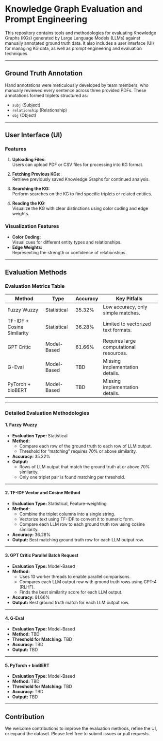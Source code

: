# Knowledge Graph Evaluation and Prompt Engineering  

This repository contains tools and methodologies for evaluating Knowledge Graphs (KGs) generated by Large Language Models (LLMs) against manually annotated ground truth data. It also includes a user interface (UI) for managing KG data, as well as prompt engineering and evaluation techniques.

---

## Ground Truth Annotation  

Hand annotations were meticulously developed by team members, who manually reviewed every sentence across three provided PDFs. These annotations formed triplets structured as:  
- `subj` (Subject)  
- `relationship` (Relationship)  
- `obj` (Object)  

---

## User Interface (UI)  

### Features  
1. **Uploading Files:**  
   Users can upload PDF or CSV files for processing into KG format.  

2. **Fetching Previous KGs:**  
   Retrieve previously saved Knowledge Graphs for continued analysis.  

3. **Searching the KG:**  
   Perform searches on the KG to find specific triplets or related entities.  

4. **Reading the KG:**  
   Visualize the KG with clear distinctions using color coding and edge weights.  

### Visualization Features  
- **Color Coding:**  
   Visual cues for different entity types and relationships.  
- **Edge Weights:**  
   Representing the strength or confidence of relationships.  

---

## Evaluation Methods  

### Evaluation Metrics Table  

| **Method**               | **Type**       | **Accuracy** | **Key Pitfalls**                   |  
|---------------------------|----------------|--------------|-------------------------------------|  
| Fuzzy Wuzzy              | Statistical    | 35.32%       | Low accuracy, only simple matches. |  
| TF-IDF + Cosine Similarity | Statistical    | 36.28%       | Limited to vectorized text formats.|  
| GPT Critic               | Model-Based    | 61.66%       | Requires large computational resources.|  
| G-Eval                   | Model-Based    | TBD          | Missing implementation details.    |  
| PyTorch + bioBERT        | Model-Based    | TBD          | Missing implementation details.    |  

---

### Detailed Evaluation Methodologies  

#### 1. **Fuzzy Wuzzy**  
- **Evaluation Type:** Statistical  
- **Method:**  
   - Compare each row of the ground truth to each row of LLM output.  
   - Threshold for “matching” requires 70% or above similarity.  
- **Accuracy:** 35.32%  
- **Output:**  
   - Rows of LLM output that match the ground truth at or above 70% similarity.  
   - Only one triplet pair is found matching per threshold.  

---

#### 2. **TF-IDF Vector and Cosine Method**  
- **Evaluation Type:** Statistical, Feature-weighting  
- **Method:**  
   - Combine the triplet columns into a single string.  
   - Vectorize text using TF-IDF to convert it to numeric form.  
   - Compare each LLM row to each ground truth row using cosine similarity.  
- **Accuracy:** 36.28%  
- **Output:** Best matching ground truth row for each LLM output row.  

---

#### 3. **GPT Critic Parallel Batch Request**  
- **Evaluation Type:** Model-Based  
- **Method:**  
   - Uses 10 worker threads to enable parallel comparisons.  
   - Compares each LLM output row with ground truth rows using GPT-4 (RLHF).  
   - Finds the best similarity score for each LLM output.  
- **Accuracy:** 61.66%  
- **Output:** Best ground truth match for each LLM output row.  

---

#### 4. **G-Eval**  
- **Evaluation Type:** Model-Based  
- **Method:** TBD  
- **Threshold for Matching:** TBD  
- **Accuracy:** TBD  
- **Output:** TBD  

---

#### 5. **PyTorch + bioBERT**  
- **Evaluation Type:** Model-Based  
- **Method:** TBD  
- **Threshold for Matching:** TBD  
- **Accuracy:** TBD  
- **Output:** TBD  

---

## Contribution  
We welcome contributions to improve the evaluation methods, refine the UI, or expand the dataset. Please feel free to submit issues or pull requests.  

